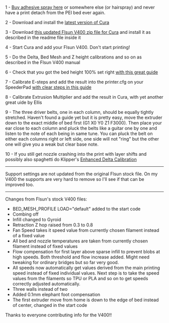 1 - <a href="https://www.3djake.com/3d-printer-accessories/buildplateadhesion">Buy adhesive spray here</a> or somewhere else (or hairspray) and never have a print detach from the PEI bed ever again.   

 
2 - Download and install the <a href=https://ultimaker.com/software/ultimaker-cura>latest version of Cura</a>


3 - Download <a href="Updated%20config%20for%20Cura%20-%20Flsun%20V400%20(v0.2).zip?raw=true">this updated Flsun V400 zip file for Cura</a> and install it as described in the readme file inside it 


4 - Start Cura and add your Flsun V400. Don't start printing!  


5 - Do the Delta, Bed Mesh and Z height calibrations and so on as described in the Flsun V400 manual  


6 - Check that you got the bed height 100% set right <a href="https://ellis3dp.com/Print-Tuning-Guide/articles/first_layer_squish.html">with this great guide</a>  


7 - Calibrate E-steps and add the result into the printer.cfg on your SpeederPad <a href="https://ellis3dp.com/Print-Tuning-Guide/articles/extruder_calibration.html"> with clear steps in this guide</a>   


8 - Calibrate Extrusion Multiplier and add the result in Cura, <a hef="https://ellis3dp.com/Print-Tuning-Guide/articles/extrusion_multiplier.html">with yet another great uide by Ellis</a>  

9 - The three driver belts, one in each column, should be equally tightly stretched. Haven't found a guide yet but it is pretty easy, move the extruder down to the exact middle of bed first (G1 X0 Y0 Z1 F3000). Then place your ear close to each column and pluck the belts like a guitar one by one and listen to the note of each being in same tune. You can pluck the belt on either each columns right or left side, one side will not "ring" but the other one will give you a weak but clear base note.

10 - If you still get nozzle crashing into the print with layer shifts and possibly also spaghetti do Klipper's <a href="https://www.klipper3d.org/Delta_Calibrate.html#enhanced-delta-calibration">Enhanced Delta Calibration</a>

<hr>

Support settings are not updated from the original Flsun stock file. On my V400 the supports are very hard to remove so I'll see if that can be improved too.

<hr> 

Changes from Flsun's stock V400 files:  

- BED_MESH_PROFILE LOAD="default" added to the start code
- Combing off
- Infill changed to Gyroid
- Retraction Z hop raised from 0.3 to 0.8
- Fan Speed takes it speed value from currently chosen filament instead of a fixed value
- All bed and nozzle temperatures are taken from currently chosen filament instead of fixed values
- Flow compensation for first layer above sparse infill to prevent blobs at high speeds. Both threshold and flow increase added. Might need tweaking for ordinary bridges but so far very good.
- All speeds now automatically get values derived from the main printing speed instead of fixed individual values. Next step is to take the speed values from the filaments so TPU or PLA and so on to get speeds correctly adjusted automatically. 
- Three walls instead of two  
- Added 0.1mm elephant foot compensation
- The first extruder move from home is down to the edge of bed instead of center, changed in the start code 
  
Thanks to everyone contributing info for the V400!!
